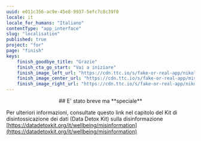 ```yaml
---
uuid: e011c356-ac9e-45e8-9937-5efc7c8c39f0
locale: it
locale_for_humans: "Italiano"
contentType: "app_interface"
slug: "localisation"
published: true
project: "for"
page: "finish"
keys:
    finish_goodbye_title: "Grazie"
    finish_cta_go_start: "Vai a iniziare"
    finish_image_left_url: "https://cdn.ttc.io/s/fake-or-real-app/nikoline_nik_-8694.jpg"
    finish_image_center_url: "https://cdn.ttc.io/s/fake-or-real-app/misinfo_logo.jpg"
    finish_image_right_url: "https://cdn.ttc.io/s/fake-or-real-app/nikoline_nik_-7168.jpg"
---
```

<p style="text-align: center;">## E' stato breve ma **speciale**

Per ulteriori informazioni, consultate questo link nel capitolo del Kit di disintossicazione dei dati (Data Detox Kit) sulla disinformazione
[https://datadetoxkit.org/it/wellbeing/misinformation](https://datadetoxkit.org/it/wellbeing/misinformation)</p>
